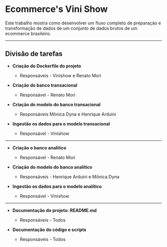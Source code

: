 # Ecommerce's Vini Show
Este trabalho mostra como desenvolver um fluxo completo de preparação e transformação de dados de um conjunto de dados brutos de um ecommerce brasileiro.

---

## Divisão de tarefas
- **Criação do Dockerfile do projeto**
    - Responsáveis - Vinishow e Renato Mori

- **Criação do banco transacional**
    - Responsável - Renato Mori

- **Criação do modelo do banco transacional**
    - Responsáveis Mônica Dyna e Henrique Arduini

- **Ingestão os dados para o modelo transacional**
    - Responsável - Vinishow
---
- **Criação o banco analítico**
    - Responsável - Renato Mori

- **Criação do modelo do banco analítico**
    - Responsáveis - Henrique Arduini e Mônica Dyna

- **Ingestão os dados para o modelo analítico**
    - Responsável - Vinishow
---
- **Documentação do projeto: README.md**
    - Responsáveis - Todos

- **Documentação do código e scripts**
    - Responsáveis - Todos